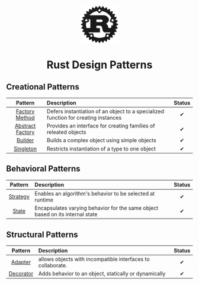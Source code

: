 <p align="center">
  <img src="/rust-logo.png" height="100">
  <h1 align="center">
    Rust Design Patterns
  </h1>
</p>

## Creational Patterns

| Pattern | Description | Status |
|:-------:|:----------- |:------:|
| [Factory Method](/creational/factory.rs) | Defers instantiation of an object to a specialized function for creating instances | ✔ |
| [Abstract Factory](/creational/abstract_factory.rs) | Provides an interface for creating families of releated objects | ✔ |
| [Builder](/creational/builder.rs) | Builds a complex object using simple objects | ✔ |
| [Singleton](/creational/singleton.rs) | Restricts instantiation of a type to one object | ✔ |


## Behavioral Patterns
| Pattern | Description | Status |
|:-------:|:----------- |:------:|
| [Strategy](/behavioral/strategy.rs) | Enables an algorithm's behavior to be selected at runtime | ✔ |
| [State](/behavioral/state.rs) | Encapsulates varying behavior for the same object based on its internal state | ✔ |


## Structural Patterns

| Pattern | Description | Status |
|:-------:|:----------- |:------:|
| [Adapter](/structural/adapter.rs) | allows objects with incompatible interfaces to collaborate. | ✔ |
| [Decorator](/structural/decorator.rs) | Adds behavior to an object, statically or dynamically | ✔ |
